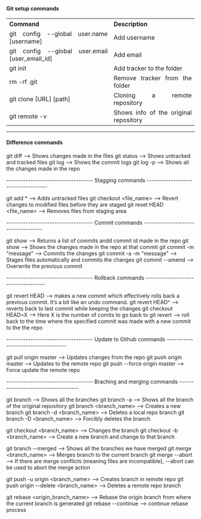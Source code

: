 <h4> Git setup commands   </h4>

<table style="width:100%;text-align: justify;">
    <tr>
        <th>Command</th>
        <th>Description</th>
    </tr>
    <tr>
        <td>git config --global user.name [username] </td>
        <td>Add username</td>
    <tr>
    <tr>
        <td>git config --global user.email [user_email_id] </td>
        <td>Add email</td>
    <tr>
    <tr>
        <td>git init </td>
        <td>Add tracker to the folder</td>
    <tr>
    <tr>
        <td>rm -rf .git </td>
        <td>Remove tracker from the folder</td>
    <tr>
    <tr>
        <td>git clone [URL] [path] </td>
        <td>Cloning a remote repository</td>
    <tr>
    <tr>
        <td>git remote -v</td>
        <td>Shows info of the original repository</td>
    <tr>
</table>


<hr/>

<h4>Difference commands </h4>

git diff            -->     Shows changes made in the files
git status          -->     Shows untracked and tracked files
git log             -->     Shows the commit logs
git log -p          -->     Shows all the changes made in the repo




------------------------------------	Stagging commands  ------------------------------------

git add *                           -->     Adds untracked files
git checkout <file_name>            -->     Revert changes to modified files before they are staged
git reset HEAD <file_name>          -->     Removes files from staging area




------------------------------------	Commit commands  ------------------------------------

git show                        -->     Returns a list of commits andd commit id made in the repo
git show <commit-id>            -->     Shows the changes made in the repo at that commit
git commit -m "message"         -->     Commits the changes
git commit -a -m  "message"     -->     Stages files automatically and commits the changes
git commit --amend              -->     Overwrite the previous commit




------------------------------------	Rollback commands  ------------------------------------

git revert HEAD	                -->     makes a new commit which effectively rolls back a previous commit. It’s a bit like an undo command.
git revert HEAD^                -->     reverts back to last commit while keeping the changes
git checkout HEAD~X             -->     Here X is the number of comits to go back to
git revert <commit-id>	        -->     roll back to the time where the specified commit was made with a new commit to the the repo




------------------------------------	Update to Github commands  ------------------------------------

git pull origin master              -->     Updates changes from the repo
git push origin master              -->     Updates to the remote repo
git push --force origin master      -->     Force update the remote repo




------------------------------------	Braching and merging commands  ------------------------------------

git branch                      -->   Shows all the branches 
git branch -a                   -->   Shows all the branch of the original repository
git branch <branch_name>        -->   Creates a new branch
git branch -d <branch_name>     -->   Deletes a local repo branch
git branch -D <branch_name>     -->   Forcibly deletes the branch

git checkout <branch_name>      -->   Changes the branch
git checkout -b <branch_name>   -->   Create a new branch and change to that branch

git branch --merged             -->   Shows all the branches we have merged
git merge <branch_name>         -->   Merges branch to the current branch
git merge --abort               -->   If there are merge conflicts (meaning files are incompatible), --abort can be used to abort the merge action

git push -u origin <branch_name>            -->   Creates branch in remote repo
git push origin --delete <branch_name>      -->   Deletes a remote repo branch

git rebase <origin_branch_name>         -->     Rebase the origin branch from where the current branch is generated
git rebase --continue                   -->     continue rebase process